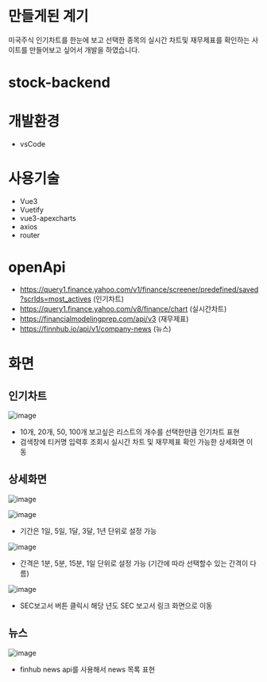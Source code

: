 # 만들게된 계기
미국주식 인기차트를 한눈에 보고 선택한 종목의 실시간 차트및 재무제표를 확인하는 사이트를 만들어보고 싶어서 개발을 하였습니다.

# stock-backend

# 개발환경
- vsCode

# 사용기술
- Vue3
- Vuetify
- vue3-apexcharts
- axios
- router

# openApi
- https://query1.finance.yahoo.com/v1/finance/screener/predefined/saved?scrIds=most_actives (인기차트)
- https://query1.finance.yahoo.com/v8/finance/chart (실시간차트)
- https://financialmodelingprep.com/api/v3 (재무제표)
- https://finnhub.io/api/v1/company-news (뉴스)

# 화면
## 인기차트
![image](https://github.com/user-attachments/assets/85427864-f1f2-45d5-a65f-e6ae1e45a223)
- 10개, 20개, 50, 100개 보고싶은 리스트의 개수를 선택한만큼 인기차트 표현
- 검색창에 티커명 입력후 조회시 실시간 차트 및 재무제표 확인 가능한 상세화면 이동

## 상세화면
![image](https://github.com/user-attachments/assets/9d1fc77f-c2cc-4c4d-9cb9-a60a3dadbf9b)

![image](https://github.com/user-attachments/assets/52928aff-fabd-4edf-8f7a-ab8b4174fa6f)
- 기간은 1일, 5일, 1달, 3달, 1년 단위로 설정 가능

![image](https://github.com/user-attachments/assets/bafd975a-bd44-43a3-b587-23efd59f23be)
- 간격은 1분, 5분, 15분, 1일 단위로 설정 가능 (기간에 따라 선택할수 있는 간격이 다름)

![image](https://github.com/user-attachments/assets/9d25c6cb-afb2-45e0-851d-28a494e50d4a)
- SEC보고서 버튼 클릭시 해당 년도 SEC 보고서 링크 화면으로 이동

## 뉴스
![image](https://github.com/user-attachments/assets/9c323bf7-cbe4-42ce-ae71-f0c18210c644)
- finhub news api를 사용해서 news 목록 표현


